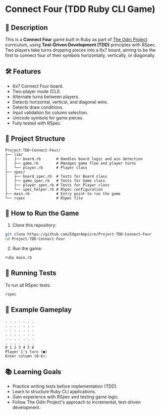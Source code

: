 # Connect Four (TDD Ruby CLI Game)

## 📜 Description
This is a **Connect Four** game built in Ruby as part of [The Odin Project](https://www.theodinproject.com/) curriculum, using **Test-Driven Development (TDD)** principles with RSpec. Two players take turns dropping pieces into a 6x7 board, aiming to be the first to connect four of their symbols horizontally, vertically, or diagonally.

## 🛠 Features
- 6x7 Connect Four board.
- Two-player mode (CLI).
- Alternate turns between players.
- Detects horizontal, vertical, and diagonal wins.
- Detects draw conditions.
- Input validation for column selection.
- Unicode symbols for game pieces.
- Fully tested with RSpec.

## 📂 Project Structure
```
Project-TDD-Connect-Four/
├── lib/
│   ├── board.rb       # Handles board logic and win detection
│   ├── game.rb        # Manages game flow and player turns
│   └── player.rb      # Player class
├── spec/
│   ├── board_spec.rb  # Tests for Board class
│   ├── game_spec.rb   # Tests for Game class
│   ├── player_spec.rb # Tests for Player class
│   └── spec_helper.rb # RSpec configuration
├── main.rb            # Entry point to run the game
└── rspec              # RSpec file
```

## 🚀 How to Run the Game
1. Clone this repository:
```bash
git clone https://github.com/EdgarAmpiire/Project-TDD-Connect-Four
cd Project-TDD-Connect-Four
```
2. Run the game:
```bash
ruby main.rb
```

## 🧪 Running Tests
To run all RSpec tests:
```bash
rspec
```

## 🧩 Example Gameplay
```
. . . . . . .
. . . . . . .
. . . . . . .
. . . . . . .
. . . . . . .
. . . . . . .
0 1 2 3 4 5 6
Player 1's turn (●)
Enter column (0-6):
```

## 📚 Learning Goals
- Practice writing tests before implementation (TDD).
- Learn to structure Ruby CLI applications.
- Gain experience with RSpec and testing game logic.
- Follow The Odin Project's approach to incremental, test-driven development.

